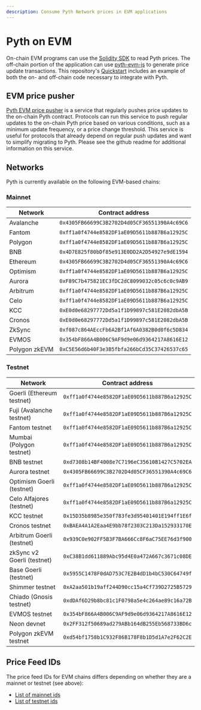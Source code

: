 ```yaml
---
description: Consume Pyth Network prices in EVM applications
---
```


# Pyth on EVM

On-chain EVM programs can use the [Solidity SDK](https://github.com/pyth-network/pyth-sdk-solidity) to read Pyth prices. The off-chain portion of the application can use [pyth-evm-js](https://github.com/pyth-network/pyth-crosschain/tree/main/target_chains/ethereum/sdk/js) to generate price update transactions. This repository's [Quickstart](https://github.com/pyth-network/pyth-crosschain/tree/main/target_chains/ethereum/sdk/js#quickstart) includes an example of both the on- and off-chain code necessary to integrate with Pyth.

## EVM price pusher

[Pyth EVM price pusher](https://github.com/pyth-network/pyth-crosschain/tree/main/price_pusher)
is a service that regularly pushes price updates to the on-chain Pyth contract.
Protocols can run this service to push regular updates to the on-chain Pyth price based on various conditions, such as a minimum update frequency, or a price change threshold.
This service is useful for protocols that already depend on regular push updates and want to simplify  migrating to Pyth.
Please see the github readme for additional information on this service.

## Networks

Pyth is currently available on the following EVM-based chains:

### Mainnet

| Network       | Contract address                             |
| ---------     | -------------------------------------------- |
| Avalanche     | `0x4305FB66699C3B2702D4d05CF36551390A4c69C6` |
| Fantom        | `0xff1a0f4744e8582DF1aE09D5611b887B6a12925C` |
| Polygon       | `0xff1a0f4744e8582DF1aE09D5611b887B6a12925C` |
| BNB           | `0x4D7E825f80bDf85e913E0DD2A2D54927e9dE1594` |
| Ethereum      | `0x4305FB66699C3B2702D4d05CF36551390A4c69C6` |
| Optimism      | `0xff1a0f4744e8582DF1aE09D5611b887B6a12925C` |
| Aurora        | `0xF89C7b475821EC3fDC2dC8099032c05c6c0c9AB9` |
| Arbitrum      | `0xff1a0f4744e8582DF1aE09D5611b887B6a12925C` |
| Celo          | `0xff1a0f4744e8582DF1aE09D5611b887B6a12925C` |
| KCC           | `0xE0d0e68297772Dd5a1f1D99897c581E2082dbA5B` |
| Cronos        | `0xE0d0e68297772Dd5a1f1D99897c581E2082dbA5B` |
| ZkSync        | `0xf087c864AEccFb6A2Bf1Af6A0382B0d0f6c5D834` |
| EVMOS         | `0x354bF866A4B006C9AF9d9e06d9364217A8616E12` |
| Polygon zkEVM | `0xC5E56d6b40F3e3B5fbfa266bCd35C37426537c65` |


### Testnet

| Network                    | Contract address                             |
| -------------------------- | -------------------------------------------- |
| Goerli (Ethereum testnet)  | `0xff1a0f4744e8582DF1aE09D5611b887B6a12925C` |
| Fuji (Avalanche testnet)   | `0xff1a0f4744e8582DF1aE09D5611b887B6a12925C` |
| Fantom testnet             | `0xff1a0f4744e8582DF1aE09D5611b887B6a12925C` |
| Mumbai (Polygon testnet)   | `0xff1a0f4744e8582DF1aE09D5611b887B6a12925C` |
| BNB testnet                | `0xd7308b14BF4008e7C7196eC35610B1427C5702EA` |
| Aurora testnet             | `0x4305FB66699C3B2702D4d05CF36551390A4c69C6` |
| Optimism Goerli (testnet)  | `0xff1a0f4744e8582DF1aE09D5611b887B6a12925C` |
| Celo Alfajores (testnet)   | `0xff1a0f4744e8582DF1aE09D5611b887B6a12925C` |
| KCC testnet                | `0x15D35b8985e350f783fe3d95401401E194ff1E6f` |
| Cronos testnet             | `0xBAEA4A1A2Eaa4E9bb78f2303C213Da152933170E` |
| Arbitrum Goerli (testnet)  | `0x939C0e902FF5B3F7BA666Cc8F6aC75EE76d3f900` |
| zkSync v2 Goerli (testnet) | `0xC38B1dd611889Abc95d4E0a472A667c3671c08DE` |
| Base Goerli (testnet)      | `0x5955C1478F0dAD753C7E2B4dD1b4bC530C64749f` |
| Shimmer testnet            | `0xA2aa501b19aff244D90cc15a4Cf739D2725B5729` |
| Chiado (Gnosis testnet)    | `0xdDAf6D29b8bc81c1F0798a5e4c264ae89c16a72B` |
| EVMOS testnet              | `0x354bF866A4B006C9AF9d9e06d9364217A8616E12` |
| Neon devnet                | `0x2FF312f50689ad279ABb164dB255Eb568733BD6c` |
| Polygon zkEVM testnet      | `0xd54bf1758b1C932F86B178F8b1D5d1A7e2F62C2E` |


## Price Feed IDs

The price feed IDs for EVM chains differs depending on whether they are a mainnet or testnet (see above):
* [List of mainnet ids](https://pyth.network/developers/price-feed-ids#pyth-evm-mainnet)
* [List of testnet ids](https://pyth.network/developers/price-feed-ids#pyth-evm-testnet)
